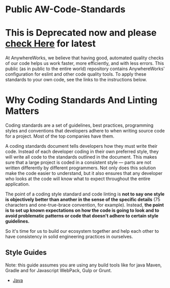 # Public AW-Code-Standards


# This is Deprecated now and please [check Here](https://github.com/Adaptavant/Adaptavant-AW-Code-Standards-Internal) for latest 

At AnywhereWorks, we believe that having good, automated quality checks of our code helps us work faster, more efficiently, and with less errors. This public (as in public to the entire world) repository contains AnywhereWorks' configuration for eslint and other code quality tools. To apply these standards to your own code, see the links to the instructions below.

# Why Coding Standards And Linting Matters

  
Coding standards are a set of guidelines, best practices, programming styles and conventions that developers adhere to when writing source code for a project. Most of the top companies have them.

A coding standards document tells developers how they must write their code. Instead of each developer coding in their own preferred style, they will write all code to the standards outlined in the document. This makes sure that a large project is coded in a consistent style — parts are not written differently by different programmers. Not only does this solution make the code easier to understand, but it also ensures that any developer who looks at the code will know what to expect throughout the entire application.

The point of a coding style standard and code linting is **not to say one style is objectively better than another in the sense of the specific details** (75 characters and one-true-brace convention, for example). Instead, **the point is to set up known expectations on how the code is going to look and to avoid 
problematic patterns or code that doesn't adhere to certain style guidelines.** 

So it's time for us to build our ecosystem together and help each other to have consistency in solid engineering practices in ourselves.

## Style Guides
    
Note: this guide assumes you are using any build tools like for java Maven, Gradle and for Javascript WebPack, Gulp or Grunt.

 - [Java](java/README.md)




    

